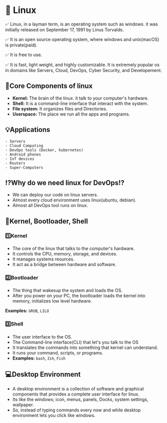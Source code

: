 # 🐧 Linux
✅ Linux, in a layman term, is an operating system such as windows. it was initially released on September 17, 1991 by Linus Torvalds.

✅ It is an open source operating system, where windows and unix(macOS) is private(paid).

✅ It is free to use.

✅ It is fast, light weight, and highly customizable. It is extremely popular os in domains like Servers, Cloud, DevOps, Cyber Security, and Developement.
## 🧱Core Components of linux
* **Kernel:** The brain of the linux. it talk to your computer's hardware.
* **Shell:** It is a command-line interface that interact with the system.
* **File system:** It organizes files and Directories.
* **Userspace:** The place we run all the apps and programs.

## 💡Applications
```
- Servers
- Cloud Computing
- DevOps tools (Docker, kubernetes)
- Android phones
- IoT devices
- Routers
- Super-Computers
```

## ⁉️Why do we need linux for DevOps⁉️
* We can deploy our code on linux servers.
* Almost every cloud environment uses linux(ubuntu, debian).
* Almost all DevOps tool runs on linux.


## 🌋Kernel, Bootloader, Shell
### 1️⃣Kernel
* The core of the linux that talks to the computer's hardware.
* It controls the CPU, memory, storage, and devices.
* It manages systems reources.
* It act as a bridge between hardware and software.
### 2️⃣Bootloader
* The thing that wakesup the system and loads the OS.
* After you power on your PC, the bootloader loads the kernel into memory, initializes low level hardware.

**Examples:** `GRUB`, `LILO`

### 3️⃣Shell
* The user interface to the OS.
* The Command-line interface(CLI) that let's you talk to the OS
* It translates the commands into something that kernel can understand.
* It runs your command, scripts, or programs.
* **Examples:** `bash`, `Zsh`, `Fish`

## 💻Desktop Environment
* A desktop environment is a collection of software and graphical components that provides a complete user interface for linux.
* Its like the windows; icon, menus, panels, Docks, system settings, wallpaper.
* So, instead of typing commands every now and while desktop environment lets you click like windows.


